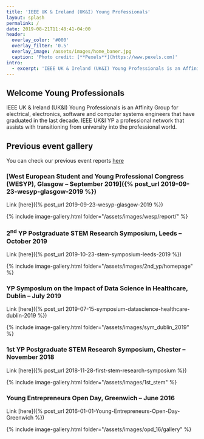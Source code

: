 ```yaml
---
title: 'IEEE UK & Ireland (UK&I) Young Professionals'
layout: splash
permalink: /
date: 2019-08-21T11:48:41-04:00
header:
  overlay_color: '#000'
  overlay_filter: '0.5'
  overlay_image: /assets/images/home_baner.jpg
  caption: 'Photo credit: [**Pexels**](https://www.pexels.com)'
intro:
  - excerpt: 'IEEE UK & Ireland (UK&I) Young Professionals is an Affinity Group for electrical, electronics, software and computer systems engineers that have graduated in the last decade. IEEE UK&I YP a professional network that assists with transitioning from university into the professional world.'
---
```


## Welcome Young Professionals

IEEE UK & Ireland (UK&I) Young Professionals is an Affinity Group for electrical, electronics, software and computer systems engineers that have graduated in the last decade. IEEE UK&I YP a professional network that assists with transitioning from university into the professional world.

## Previous event gallery

You can check our previous event reports [here](/categories/previous-events/)

### [West European Student and Young Professional Congress (WESYP), Glasgow – September 2019]({% post_url 2019-09-23-wesyp-glasgow-2019 %})

Link [here]({% post_url 2019-09-23-wesyp-glasgow-2019 %})

{% include image-gallery.html folder="/assets/images/wesp/report/" %}

### 2<sup>nd</sup> YP Postgraduate STEM Research Symposium, Leeds – October 2019

Link [here]({% post_url 2019-10-23-stem-symposium-leeds-2019 %})

{% include image-gallery.html folder="/assets/images/2nd_yp/homepage" %}

### YP Symposium on the Impact of Data Science in Healthcare, Dublin – July 2019

Link [here]({% post_url 2019-07-15-symposium-datascience-healthcare-dublin-2019 %})

{% include image-gallery.html folder="/assets/images/sym_dublin_2019" %}

### 1st YP Postgraduate STEM Research Symposium, Chester – November 2018

Link [here]({% post_url 2018-11-28-first-stem-research-symposium %})

{% include image-gallery.html folder="/assets/images/1st_stem" %}

### Young Entrepreneurs Open Day, Greenwich – June 2016

Link [here]({% post_url 2016-01-01-Young-Entrepreneurs-Open-Day-Greenwich %})

{% include image-gallery.html folder="/assets/images/opd_16/gallery" %}
